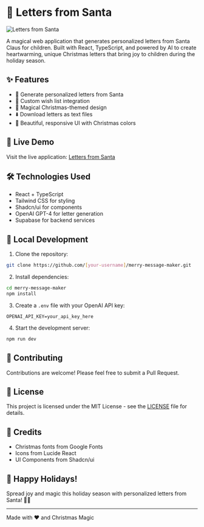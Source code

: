 # 🎅 Letters from Santa

![Letters from Santa](https://img.shields.io/badge/Made%20with-Love%20%26%20Magic-red?style=for-the-badge)

A magical web application that generates personalized letters from Santa Claus for children. Built with React, TypeScript, and powered by AI to create heartwarming, unique Christmas letters that bring joy to children during the holiday season.

## ✨ Features

- 🎄 Generate personalized letters from Santa
- 🎁 Custom wish list integration
- 🦌 Magical Christmas-themed design
- ⬇️ Download letters as text files
- 🎨 Beautiful, responsive UI with Christmas colors

## 🚀 Live Demo

Visit the live application: [Letters from Santa](https://[your-username].github.io/merry-message-maker)

## 🛠️ Technologies Used

- React + TypeScript
- Tailwind CSS for styling
- Shadcn/ui for components
- OpenAI GPT-4 for letter generation
- Supabase for backend services

## 📝 Local Development

1. Clone the repository:
```bash
git clone https://github.com/[your-username]/merry-message-maker.git
```

2. Install dependencies:
```bash
cd merry-message-maker
npm install
```

3. Create a `.env` file with your OpenAI API key:
```env
OPENAI_API_KEY=your_api_key_here
```

4. Start the development server:
```bash
npm run dev
```

## 🌟 Contributing

Contributions are welcome! Please feel free to submit a Pull Request.

## 📄 License

This project is licensed under the MIT License - see the [LICENSE](LICENSE) file for details.

## 🎨 Credits

- Christmas fonts from Google Fonts
- Icons from Lucide React
- UI Components from Shadcn/ui

## 🎄 Happy Holidays!

Spread joy and magic this holiday season with personalized letters from Santa! 🎅✨

---
Made with ❤️ and Christmas Magic